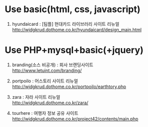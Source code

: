 # Use basic(html, css, javascript)

1. hyundaicard : [팀플] 현대카드 라이브러리 사이트 리뉴얼<br>
http://wjdgkrud.dothome.co.kr/hyundaicard/design_main.html


# Use PHP+mysql+basic(+jquery)

1. branding(소스 비공개) : 회사 브랜딩사이트<br>
http://www.letuint.com/branding/

2. portpoilo : 어스토리 사이트 리뉴얼<br>
http://wjdgkrud.dothome.co.kr/portpoilo/earthtory.php


3. zara : 자라 사이트 리뉴얼<br>
http://wjdgkrud.dothome.co.kr/zara/

4. tourhere : 여행자 정보 공유 사이트<br>
http://wjdgkrud.dothome.co.kr/project42/contents/main.php
